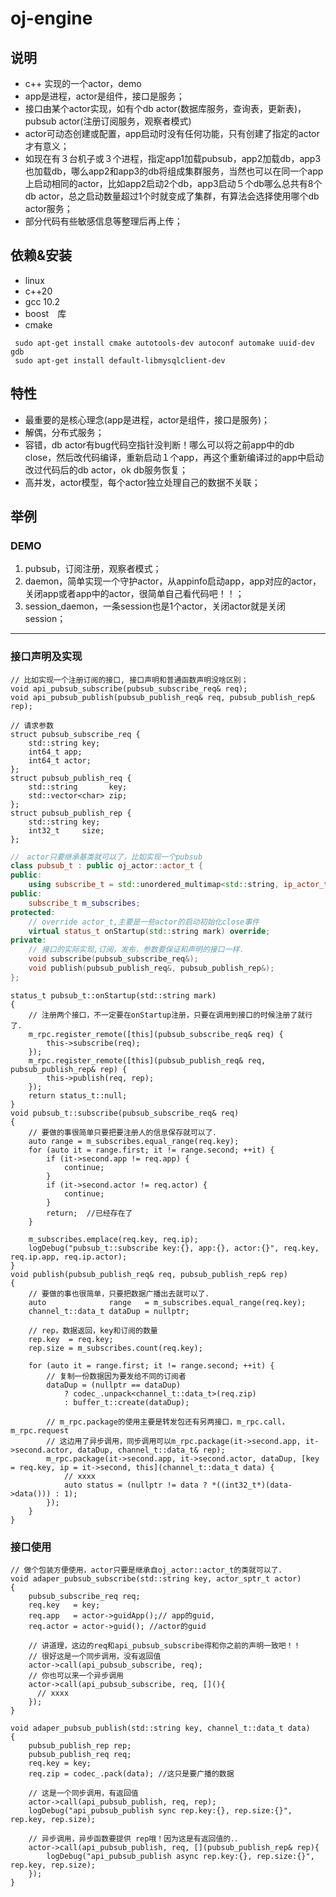 # oj-engine

## 说明
  - c++ 实现的一个actor，demo
  - app是进程，actor是组件，接口是服务；
  - 接口由某个actor实现，如有个db actor(数据库服务，查询表，更新表)，pubsub actor(注册订阅服务，观察者模式)
  - actor可动态创建或配置，app启动时没有任何功能，只有创建了指定的actor才有意义；
  - 如现在有３台机子或３个进程，指定app1加载pubsub，app2加载db，app3也加载db，哪么app2和app3的db将组成集群服务，当然也可以在同一个app上启动相同的actor，比如app2启动2个db，app3启动５个db哪么总共有8个db actor，总之启动数量超过1个时就变成了集群，有算法会选择使用哪个db actor服务；
  - 部分代码有些敏感信息等整理后再上传；

## 依赖&安装
  - linux
  - c++20
  - gcc 10.2
  - boost　库
  - cmake

```shell
 sudo apt-get install cmake autotools-dev autoconf automake uuid-dev gdb
 sudo apt-get install default-libmysqlclient-dev
```

## 特性
  - 最重要的是核心理念(app是进程，actor是组件，接口是服务)；
  - 解偶，分布式服务；
  - 容错，db actor有bug代码空指针没判断！哪么可以将之前app中的db close，然后改代码编译，重新启动１个app，再这个重新编译过的app中启动改过代码后的db actor，ok db服务恢复；
  - 高并发，actor模型，每个actor独立处理自己的数据不关联；
  
## 举例
### DEMO
1. pubsub，订阅注册，观察者模式；
2. daemon，简单实现一个守护actor，从appinfo启动app，app对应的actor，关闭app或者app中的actor，很简单自己看代码吧！！；
3. session_daemon，一条session也是1个actor，关闭actor就是关闭session；
---

### 接口声明及实现
```
// 比如实现一个注册订阅的接口, 接口声明和普通函数声明没啥区别；
void api_pubsub_subscribe(pubsub_subscribe_req& req);
void api_pubsub_publish(pubsub_publish_req& req, pubsub_publish_rep& rep);

// 请求参数
struct pubsub_subscribe_req {
    std::string key;
    int64_t app;
    int64_t actor;
};
struct pubsub_publish_req {
    std::string       key;
    std::vector<char> zip;
};
struct pubsub_publish_rep {
    std::string key;
    int32_t     size;
};
```
```c++
//　actor只要继承基类就可以了，比如实现一个pubsub
class pubsub_t : public oj_actor::actor_t {
public:
    using subscribe_t = std::unordered_multimap<std::string, ip_actor_t>;
public:
    subscribe_t m_subscribes;
protected:
    // override actor_t,主要是一些actor的启动初始化close事件
    virtual status_t onStartup(std::string mark) override;
private:
    // 接口的实际实现,订阅，发布，参数要保证和声明的接口一样．
    void subscribe(pubsub_subscribe_req&);
    void publish(pubsub_publish_req&, pubsub_publish_rep&);
};

```
```
status_t pubsub_t::onStartup(std::string mark)
{
    // 注册两个接口，不一定要在onStartup注册，只要在调用到接口的时候注册了就行了．
    m_rpc.register_remote([this](pubsub_subscribe_req& req) {
        this->subscribe(req);
    });
    m_rpc.register_remote([this](pubsub_publish_req& req, pubsub_publish_rep& rep) {
        this->publish(req, rep);
    });
    return status_t::null;
}
void pubsub_t::subscribe(pubsub_subscribe_req& req)
{
    // 要做的事很简单只要把要注册人的信息保存就可以了．
    auto range = m_subscribes.equal_range(req.key);
    for (auto it = range.first; it != range.second; ++it) {
        if (it->second.app != req.app) {
            continue;
        }
        if (it->second.actor != req.actor) {
            continue;
        }
        return;  //已经存在了
    }

    m_subscribes.emplace(req.key, req.ip);
    logDebug("pubsub_t::subscribe key:{}, app:{}, actor:{}", req.key, req.ip.app, req.ip.actor);
}
void publish(pubsub_publish_req& req, pubsub_publish_rep& rep)
{
    // 要做的事也很简单，只要把数据广播出去就可以了．
    auto              range   = m_subscribes.equal_range(req.key);
    channel_t::data_t dataDup = nullptr;
    
    // rep，数据返回，key和订阅的数量
    rep.key  = req.key;
    rep.size = m_subscribes.count(req.key);

    for (auto it = range.first; it != range.second; ++it) {
        // 复制一份数据因为要发给不同的订阅者
        dataDup = (nullptr == dataDup)
            ? codec_.unpack<channel_t::data_t>(req.zip)
            : buffer_t::create(dataDup);

        // m_rpc.package的使用主要是转发包还有另两接口，m_rpc.call，m_rpc.request
        // 这边用了异步调用，同步调用可以m_rpc.package(it->second.app, it->second.actor, dataDup, channel_t::data_t& rep);
        m_rpc.package(it->second.app, it->second.actor, dataDup, [key = req.key, ip = it->second, this](channel_t::data_t data) {
            // xxxx
            auto status = (nullptr != data ? *((int32_t*)(data->data())) : 1);
        });
    }
}
```
### 接口使用
```
// 做个包装方便使用，actor只要是继承自oj_actor::actor_t的类就可以了．
void adaper_pubsub_subscribe(std::string key, actor_sptr_t actor)
{
    pubsub_subscribe_req req;
    req.key   = key;
    req.app   = actor->guidApp();// app的guid,
    req.actor = actor->guid(); //actor的guid
    
    // 讲道理，这边的req和api_pubsub_subscribe得和你之前的声明一致吧！！
    // 很好这是一个同步调用，没有返回值
    actor->call(api_pubsub_subscribe, req);
    // 你也可以来一个异步调用
    actor->call(api_pubsub_subscribe, req, [](){
      // xxxx
    });
}

void adaper_pubsub_publish(std::string key, channel_t::data_t data)
{
    pubsub_publish_rep rep;
    pubsub_publish_req req;
    req.key = key;
    req.zip = codec_.pack(data); //这只是要广播的数据

    // 这是一个同步调用，有返回值
    actor->call(api_pubsub_publish, req, rep);
    logDebug("api_pubsub_publish sync rep.key:{}, rep.size:{}", rep.key, rep.size);

    // 异步调用，异步函数要提供 rep哦！因为这是有返回值的．．
    actor->call(api_pubsub_publish, req, [](pubsub_publish_rep& rep){
        logDebug("api_pubsub_publish async rep.key:{}, rep.size:{}", rep.key, rep.size);
    });    
}
```


















